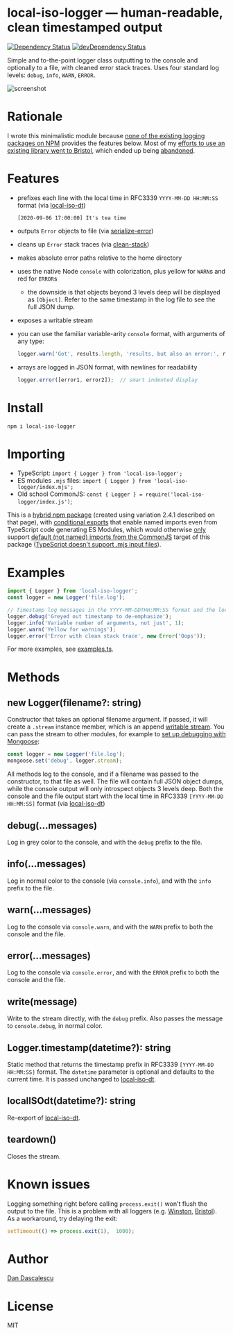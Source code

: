 # local-iso-logger — human-readable, clean timestamped output

[![Dependency Status](https://david-dm.org/dandv/local-iso-logger.svg)](https://david-dm.org/dandv/local-iso-logger) [![devDependency Status](https://david-dm.org/dandv/local-iso-logger/dev-status.svg)](https://david-dm.org/dandv/local-iso-logger#info=devDependencies)

Simple and to-the-point logger class outputting to the console and optionally to a file, with cleaned error stack traces. Uses four standard log levels: `debug`, `info`, `WARN`, `ERROR`.

![screenshot](https://user-images.githubusercontent.com/33569/92347070-a4884f00-f083-11ea-8bd6-c49a52fe4e50.png)


# Rationale

I wrote this minimalistic module because [none of the existing logging packages on NPM](https://github.com/TomFrost/Bristol#why-another-logger) provides the features below. Most of my [efforts to use an existing library went to Bristol](https://github.com/TomFrost/Bristol/issues/created_by/dandv), which ended up being [abandoned](https://github.com/TomFrost/Bristol/issues/61).

 
# Features

+ prefixes each line with the local time in RFC3339 `YYYY-MM-DD HH:MM:SS` format (via [local-iso-dt](https://www.npmjs.com/package/local-iso-dt))

      [2020-09-06 17:00:00] It's tea time

+ outputs `Error` objects to file (via [serialize-error](https://www.npmjs.com/package/serialize-error))
+ cleans up `Error` stack traces (via [clean-stack](https://www.npmjs.com/package/clean-stack))
+ makes absolute error paths relative to the home directory
+ uses the native Node `console` with colorization, plus yellow for `WARN`s and red for `ERROR`s
  - the downside is that objects beyond 3 levels deep will be displayed as `[Object]`.
    Refer to the same timestamp in the log file to see the full JSON dump.
+ exposes a writable stream
+ you can use the familiar variable-arity `console` format, with arguments of any type:

  ```js
  logger.warn('Got', results.length, 'results, but also an error:', results, new Error('oops'));
  ```

+ arrays are logged in JSON format, with newlines for readability

  ```js
  logger.error([error1, error2]);  // smart indented display
  ```


# Install

```sh
npm i local-iso-logger
```


# Importing

* TypeScript: `import { Logger } from 'local-iso-logger';`
* ES modules `.mjs` files: `import { Logger } from 'local-iso-logger/index.mjs';`
* Old school CommonJS:  `const { Logger } = require('local-iso-logger/index.js')`;

This is a [hybrid npm package](https://2ality.com/2019/10/hybrid-npm-packages.html) (created using variation 2.4.1 described on that page), with [conditional exports](https://nodejs.org/api/esm.html#esm_conditional_exports) that enable named imports even from TypeScript code generating ES Modules, which would otherwise [only](https://github.com/apollographql/apollo-server/issues/1356#issuecomment-681313954) support [default (not named) imports from the CommonJS](https://stackoverflow.com/questions/61549406/how-to-include-commonjs-module-in-es6-module-node-app) target of this package ([TypeScript doesn't support .mjs input files](https://github.com/microsoft/TypeScript/issues/27957)).


# Examples

```js
import { Logger } from 'local-iso-logger';
const logger = new Logger('file.log');

// Timestamp log messages in the YYYY-MM-DDTHH:MM:SS format and the local timezone
logger.debug('Greyed out timestamp to de-emphasize');
logger.info('Variable number of arguments, not just', 1);
logger.warn('Yellow for warnings');
logger.error('Error with clean stack trace', new Error('Oops'));
```

For more examples, see [examples.ts](example.ts).


# Methods

## new Logger(filename?: string)

Constructor that takes an optional filename argument. If passed, it will create a `.stream` instance member, which is an append [writable stream](https://nodejs.org/api/stream.html#stream_writable_streams). You can pass the stream to other modules, for example to [set up debugging with Mongoose](https://mongoosejs.com/docs/api.html#mongoose_Mongoose-set):

```js
const logger = new Logger('file.log');
mongoose.set('debug', logger.stream);
```

All methods log to the console, and if a filename was passed to the constructor, to that file as well. The file will contain full JSON object dumps, while the console output will only introspect objects 3 levels deep. Both the console and the file output start with the local time in RFC3339 `[YYYY-MM-DD HH:MM:SS]` format (via [local-iso-dt](https://www.npmjs.com/package/local-iso-dt))

## debug(...messages)

Log in grey color to the console, and with the `debug` prefix to the file.


## info(...messages)

Log in normal color to the console (via `console.info`), and with the `info` prefix to the file.


## warn(...messages)

Log to the console via `console.warn`, and with the `WARN` prefix to both the console and the file.


## error(...messages)

Log to the console via `console.error`, and with the `ERROR` prefix to both the console and the file.


## write(message)

Write to the stream directly, with the `debug` prefix. Also passes the message to `console.debug`, in normal color.


## Logger.timestamp(datetime?): string

Static method that returns the timestamp prefix in RFC3339 `[YYYY-MM-DD HH:MM:SS]` format. The `datetime` parameter is optional and defaults to the current time. It is passed unchanged to [local-iso-dt](https://www.npmjs.com/package/local-iso-dt).


## localISOdt(datetime?): string

Re-export of [local-iso-dt](https://www.npmjs.com/package/local-iso-dt). 


## teardown()

Closes the stream.


# Known issues

Logging something right before calling `process.exit()` won't flush the output to the file. This is a problem with all loggers (e.g. [Winston](https://github.com/winstonjs/winston/issues/228), [Bristol](https://github.com/TomFrost/Bristol/issues/55)). As a workaround, try delaying the exit:

```js
setTimeout(() => process.exit(1),  1000);
```


# Author

[Dan Dascalescu](https://dandascalescu.com)


# License

MIT
